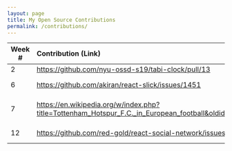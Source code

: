 ```yaml
---
layout: page
title: My Open Source Contributions
permalink: /contributions/
---
```


<!-- 
Type of the contribution should be "Wikipedia edit", "OpenStreet Map feature", "Documentation", "Course website", "Blog", 
"Browse Add-on", etc. 

The descriptioin should include a brief summary of what you did. 

Replace the first row with your contribution. 

--> 





| Week #       | Contribution (Link)  | Type  | Description | 
|---|:---|:---|:---| 
|  2   |  https://github.com/nyu-ossd-s19/tabi-clock/pull/13   |  Pull request  |   I set up a new feature for the Tabi-Clock group project.   |
|  6   | https://github.com/akiran/react-slick/issues/1451    | Comment on Issue  |   I researched an issue on this react component and found the solution.    |
|  7   |   https://en.wikipedia.org/w/index.php?title=Tottenham_Hotspur_F.C._in_European_football&oldid=891792424  |  Wiki Contribution  |   I made my first contribution to Wikipedia. My profile contributions page --> https://en.wikipedia.org/wiki/Special:Contributions/Isaacblinder |
|  12   |   https://github.com/red-gold/react-social-network/issues/111  |  Comment on Issue  |   I tested the issue, and asked for more information on recreating the issue. |

